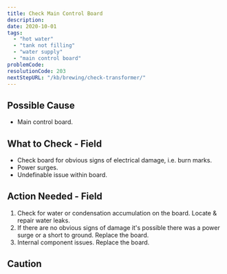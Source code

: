 ```yaml
---
title: Check Main Control Board
description:
date: 2020-10-01
tags:
  - "hot water"
  - "tank not filling"
  - "water supply"
  - "main control board"
problemCode: 
resolutionCode: 203
nextStepURL: "/kb/brewing/check-transformer/"
---
```

## Possible Cause

- Main control board.

## What to Check - Field

- Check board for obvious signs of electrical damage, i.e. burn marks.
- Power surges.
- Undefinable issue within board.

## Action Needed - Field

1) Check for water or condensation accumulation on the board.  Locate & repair water leaks.
2) If there are no obvious signs of damage it's possible there was a power surge or a short to ground. Replace the board.  
3) Internal component issues. Replace the board.


## Caution
